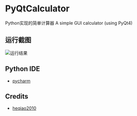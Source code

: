 # PyQtCalculator
Python实现的简单计算器
A simple GUI calculator (using PyQt4)

## 运行截图
![运行结果](http://img.blog.csdn.net/20140304192036218)

## Python IDE
- [pycharm](http://www.jetbrains.com/pycharm/)

## Credits

  - [heqiao2010](https://github.com/heqiao2010)
